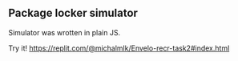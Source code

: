 ## Package locker simulator 

Simulator was wrotten in plain JS. 

Try it!
https://replit.com/@michalmlk/Envelo-recr-task2#index.html
